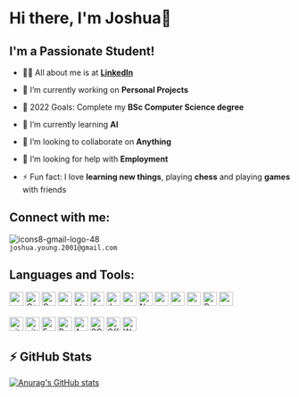 
# Hi there, I'm Joshua👋 
## I'm a Passionate Student!

- 🙋‍♂️ All about me is at **[LinkedIn](https://www.linkedin.com/in/joshua-young-897522239)**

- 🔭 I’m currently working on **Personal Projects**

- 🥅 2022 Goals: Complete my **BSc Computer Science degree**

- 🌱 I’m currently learning **AI**

- 👯 I’m looking to collaborate on **Anything**

- 🤔 I’m looking for help with **Employment**

- ⚡ Fun fact: I love **learning new things**, playing **chess** and playing **games** with friends

## Connect with me:

![icons8-gmail-logo-48](https://user-images.githubusercontent.com/93669589/197391330-786a6e92-89f3-4981-a58e-a44d29b56d5c.png) 
</br>
`joshua.young.2001@gmail.com`

## Languages and Tools:

<p>
<img src="https://img.shields.io/badge/angular-%23DD0031.svg?&style=for-the-badge&logo=angular&logoColor=white" height="25px"/>
<img alt="C++" src="https://img.shields.io/badge/C%2B%2B-00599C?style=for-the-badge&logo=c%2B%2B&logoColor=white" height="25px"/>
<img alt="Css3" src="https://img.shields.io/badge/CSS3-1572B6?style=for-the-badge&logo=css3&logoColor=white" height="25px"/>
<img src="https://img.shields.io/badge/delphi-%23EE1F35.svg?&style=for-the-badge&logo=delphi&logoColor=white" height="25px"/>
<img alt="html5" src="https://img.shields.io/badge/HTML5-E34F26?style=for-the-badge&logo=html5&logoColor=white" height="25px"/>
<img alt="Java" src="https://img.shields.io/badge/Java-ED8B00?style=for-the-badge&logo=java&logoColor=white"  height="25px"/>
<img alt="Javascript" src="https://img.shields.io/badge/JavaScript-323330?style=for-the-badge&logo=javascript&logoColor=F7DF1E"  height="25px"/>
<img src="https://img.shields.io/badge/nestjs-%23E0234E.svg?&style=for-the-badge&logo=nestjs&logoColor=white" height="25px"/>
<img alt="Nodejs" src="https://img.shields.io/badge/-Nodejs-43853d?style=flat-square&logo=Node.js&logoColor=white"  height="25px"/>
<img src="https://img.shields.io/badge/php-%23777BB4.svg?&style=for-the-badge&logo=php&logoColor=white" height="25px"/>
<img src="https://img.shields.io/badge/postgresql-%23336791.svg?&style=for-the-badge&logo=postgresql&logoColor=white" height="25px"/>
<img src="https://img.shields.io/badge/prisma-%232D3748.svg?&style=for-the-badge&logo=prisma&logoColor=white" height="25px"/>
<img alt="Python" src="https://img.shields.io/badge/Python-14354C?style=for-the-badge&logo=python&logoColor=white" height="25px"/>
<img src="https://img.shields.io/badge/typescript-%233178C6.svg?&style=for-the-badge&logo=typescript&logoColor=white" / height="25px">
  
  <br/>
  <br/>
<img alt="git" src="https://img.shields.io/badge/-Git-F05032?style=flat-square&logo=git&logoColor=white" height="25px"/>
<img alt="github actions" src="https://img.shields.io/badge/-Github_Actions-2088FF?style=flat-square&logo=github-actions&logoColor=white" height="25px"/>
<img alt="Excel" src="https://img.shields.io/badge/Microsoft_Excel-217346?style=for-the-badge&logo=microsoft-excel&logoColor=white"  height="25px"/>
<img alt="Powerpoint" src="https://img.shields.io/badge/Microsoft_PowerPoint-B7472A?style=for-the-badge&logo=microsoft-powerpoint&logoColor=white"  height="25px"/>
<img alt="Access" src="https://img.shields.io/badge/Microsoft_Access-A4373A?style=for-the-badge&logo=microsoft-access&logoColor=white"  height="25px"/>
<img alt="SQL Server" src="https://img.shields.io/badge/Microsoft_SQL_Server-CC2927?style=for-the-badge&logo=microsoft-sql-server&logoColor=white"  height="25px"/>
<img alt="Office" src="https://img.shields.io/badge/Microsoft_Office-D83B01?style=for-the-badge&logo=microsoft-office&logoColor=whit"  height="25px"/>
<img alt="Word" src="https://img.shields.io/badge/Microsoft_Word-2B579A?style=for-the-badge&logo=microsoft-word&logoColor=white"  height="25px"/>
</p>

## :zap: GitHub Stats

[![Anurag's GitHub stats](https://github-readme-stats.vercel.app/api?username=Joshua-Young-u20442018)](https://github.com/anuraghazra/github-readme-stats)

